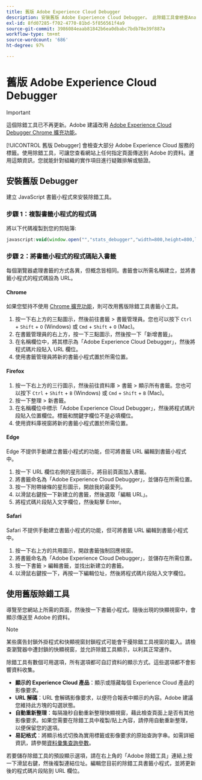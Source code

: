 ```yaml
---
title: 舊版 Adobe Experience Cloud Debugger
description: 安裝舊版 Adobe Experience Cloud Debugger。 此除錯工具會檢查Analytics、Target、Advertising Cloud、Identity Service和資料收集標籤的標籤。
exl-id: 8fd07285-f702-4770-81bd-5f856561f4a9
source-git-commit: 3986084eaab81842b6ea0dbabc7bdb78e39f887a
workflow-type: tm+mt
source-wordcount: '686'
ht-degree: 97%

---
```


# 舊版 Adobe Experience Cloud Debugger

>[!IMPORTANT]
>
> 這個除錯工具已不再更新。Adobe 建議改用 [Adobe Experience Cloud Debugger Chrome 擴充功能](https://experienceleague.adobe.com/docs/debugger/using/experience-cloud-debugger.html?lang=zh-Hant)。

[!UICONTROL 舊版 Debugger] 會檢查大部分 Adobe Experience Cloud 服務的標籤。使用除錯工具，可讓您查看網站上任何指定頁面傳送到 Adobe 的資料。運用這類資訊，您就能針對組織的實作項目進行疑難排解或驗證。

## 安裝舊版 Debugger

建立 JavaScript 書籤小程式來安裝除錯工具。

### 步驟 1：複製書籤小程式的程式碼

將以下代碼複製到您的剪貼簿:

```JavaScript
javascript:void(window.open("","stats_debugger","width=800,height=800,location=0,menubar=0,status=1,toolbar=0,resizable=1,scrollbars=1").document.write("<script language=\"JavaScript\" id=dbg src=\"https://www.adobetag.com/d1/digitalpulsedebugger/live/DPD.js\"></"+"script>"+"<script language=\"JavaScript\">window.focus();</script>"));
```

### 步驟 2：將書籤小程式的程式碼貼入書籤

每個瀏覽器處理書籤的方式各異，但概念皆相同。書籤會以所需名稱建立，並將書籤小程式的程式碼設為 URL。

#### Chrome

如果您堅持不使用 [Chrome 擴充功能](https://experienceleague.adobe.com/docs/debugger/using/experience-cloud-debugger.html)，則可改用舊版除錯工具書籤小工具。

1. 按一下右上方的三點圖示，然後前往書籤 > 書籤管理員。您也可以按下 `Ctrl` + `Shift` + `O` (Windows) 或 `Cmd` + `Shift` + `O` (Mac)。
2. 在書籤管理員的右上方，按一下三點圖示，然後按一下「新增書籤」。
3. 在名稱欄位中，將其標示為「Adobe Experience Cloud Debugger」，然後將程式碼片段貼入 URL 欄位。
4. 使用書籤管理員將新的書籤小程式置於所需位置。

#### Firefox

1. 按一下右上方的三行圖示，然後前往資料庫 > 書籤 > 顯示所有書籤。您也可以按下 `Ctrl` + `Shift` + `B` (Windows) 或 `Cmd` + `Shift` + `B` (Mac)。
2. 按一下整理 > 新書籤。
3. 在名稱欄位中標示「Adobe Experience Cloud Debugger」，然後將程式碼片段貼入位置欄位。標籤和關鍵字欄位不是必填欄位。
4. 使用資料庫視窗將新的書籤小程式置於所需位置。

#### Edge

Edge 不提供手動建立書籤小程式的功能，但可將書籤 URL 編輯到書籤小程式中。

1. 按一下 URL 欄位右側的星形圖示，將目前頁面加入書籤。
2. 將書籤命名為「Adobe Experience Cloud Debugger」，並儲存在所需位置。
3. 按一下附帶線條的星形圖示，開啟我的最愛列。
4. 以滑鼠右鍵按一下新建立的書籤，然後選取「編輯 URL」。
5. 將程式碼片段貼入文字欄位，然後點擊 Enter。

#### Safari

Safari 不提供手動建立書籤小程式的功能，但可將書籤 URL 編輯到書籤小程式中。

1. 按一下右上方的共用圖示，開啟書籤強制回應視窗。
2. 將書籤命名為「Adobe Experience Cloud Debugger」，並儲存在所需位置。
3. 按一下書籤 > 編輯書籤，並找出新建立的書籤。
4. 以滑鼠右鍵按一下，再按一下編輯位址，然後將程式碼片段貼入文字欄位。

## 使用舊版除錯工具

導覽至您網站上所需的頁面，然後按一下書籤小程式。隨後出現的快顯視窗中，會顯示傳送至 Adobe 的資料。

>[!NOTE]
>
> 某些廣告封鎖外掛程式和快顯視窗封鎖程式可能會干擾除錯工具視窗的載入。請檢查瀏覽器中遭封鎖的快顯視窗，並允許除錯工具顯示，以利其正常運作。

除錯工具有數個可用選項，所有選項都可自訂資料的顯示方式。這些選項都不會影響資料收集。

* **顯示的 Experience Cloud 產品**：顯示或隱藏每個 Experience Cloud 產品的影像要求。
* **URL 解碼**：URL 會解碼影像要求，以便符合報表中顯示的內容。Adobe 建議您維持此方塊的勾選狀態。
* **自動重新整理**：每隔幾秒自動重新整理快顯視窗，藉此檢查頁面上是否有其他影像要求。如果您需要在除錯工具中複製/貼上內容，請停用自動重新整理，以便保留您的選項。
* **易記格式**：將顯示格式切換為實用標籤或影像要求的原始查詢字串。如需詳細資訊，請參閱[資料彙集查詢參數](query-parameters.md)。

若要儲存除錯工具的預設顯示選項，請在右上角的「Adobe 除錯工具」連結上按一下滑鼠右鍵，然後複製連結位址。編輯您目前的除錯工具書籤小程式，並將更新後的程式碼片段貼到 URL 欄位。
